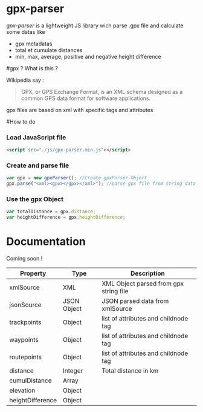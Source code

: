 # gpx-parser

*gpx-parser* is a lightweight JS library wich parse .gpx file and calculate some datas like 
- gpx metadatas
- total et cumulate distances
- min, max, average, positive and negative height différence

#gpx ? What is this ?

Wikipedia say :
> GPX, or GPS Exchange Format, is an XML schema designed as a common GPS data format for software applications.

gpx files are based on xml with specific tags and attributes

#How to do

### Load JavaScript file
```html
<script src="./js/gpx-parser.min.js"></script>
```

### Create and parse file
```js
var gpx = new gpxParser(); //Create gpxParser Object
gpx.parse("<xml><gpx></gpx></xml>"); //parse gpx file from string data
```

### Use the gpx Object

```js
var totalDistance = gpx.distance;
var heightDifference = gpx.heightDifference;
```

# Documentation
Coming soon !

| Property  | Type | Description|
| ------------- | ------------- | ------------- | 
| xmlSource | XML | XML Object parsed from gpx string file | 
| jsonSource | JSON Object | JSON parsed data from xmlSource |
| trackpoints | Object | list of <trkpt> attributes and childnode tag|
| waypoints | Object | list of <wpt> attributes and childnode tag |
| routepoints | Object | list of <rtept> attributes and childnode tag |
| distance | Integer | Total distance in km |
| cumulDistance | Array | |
| elevation | Object | |
| heightDifference | Object | |

